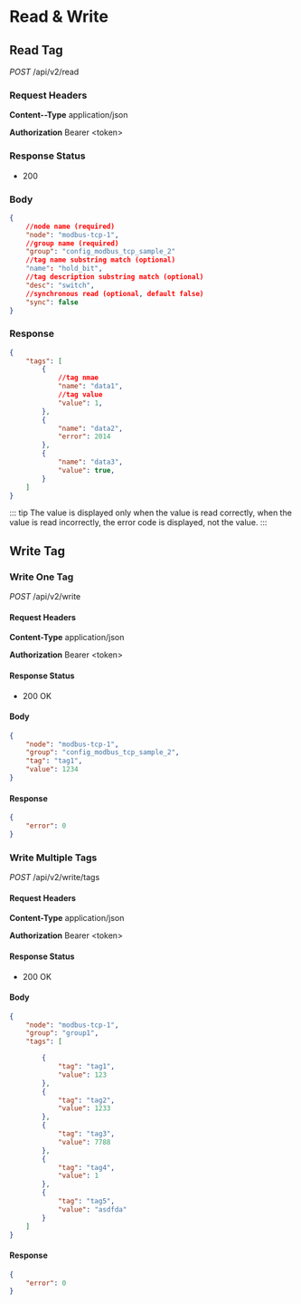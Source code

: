 # Read & Write

## Read Tag

*POST*  /api/v2/read

### Request Headers

**Content--Type**  application/json

**Authorization** Bearer \<token\>

### Response Status

* 200

### Body

```json
{
    //node name (required)
    "node": "modbus-tcp-1",
    //group name (required)
    "group": "config_modbus_tcp_sample_2"
    //tag name substring match (optional)
    "name": "hold_bit",
    //tag description substring match (optional)
    "desc": "switch",
    //synchronous read (optional, default false)
    "sync": false
}
```

### Response

```json
{
    "tags": [
        {
            //tag nmae
            "name": "data1",
            //tag value
            "value": 1,
        },
        {
            "name": "data2",
            "error": 2014
        },
        {
            "name": "data3",
            "value": true,
        }
    ]
}
```

::: tip
The value is displayed only when the value is read correctly, when the value is read incorrectly, the error code is displayed, not the value.
:::

## Write Tag

### Write One Tag

*POST*  /api/v2/write

#### Request Headers

**Content-Type**  application/json

**Authorization** Bearer \<token\>

#### Response Status

* 200 OK

#### Body

```json
{
    "node": "modbus-tcp-1",
    "group": "config_modbus_tcp_sample_2",
    "tag": "tag1",
    "value": 1234
}
```

#### Response

```json
{
    "error": 0
}
```

### Write Multiple Tags

*POST*  /api/v2/write/tags

#### Request Headers

**Content-Type**  application/json

**Authorization** Bearer \<token\>

#### Response Status

* 200 OK

#### Body

```json
{
    "node": "modbus-tcp-1",
    "group": "group1",
    "tags": [

        {
            "tag": "tag1",
            "value": 123
        },
        {
            "tag": "tag2",
            "value": 1233
        },
        {
            "tag": "tag3",
            "value": 7788
        },
        {
            "tag": "tag4",
            "value": 1
        },
        {
            "tag": "tag5",
            "value": "asdfda"
        }
    ]
}
```

#### Response

```json
{
    "error": 0
}
```